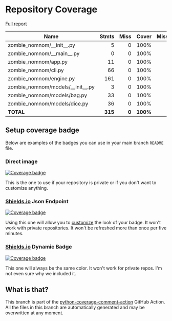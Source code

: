 # Repository Coverage

[Full report](https://htmlpreview.github.io/?https://github.com/Carrera-Dev-Consulting/zombie_nomnom/blob/python-coverage-comment-action-data/htmlcov/index.html)

| Name                                  |    Stmts |     Miss |    Cover |   Missing |
|-------------------------------------- | -------: | -------: | -------: | --------: |
| zombie\_nomnom/\_\_init\_\_.py        |        5 |        0 |     100% |           |
| zombie\_nomnom/\_\_main\_\_.py        |        0 |        0 |     100% |           |
| zombie\_nomnom/app.py                 |       11 |        0 |     100% |           |
| zombie\_nomnom/cli.py                 |       66 |        0 |     100% |           |
| zombie\_nomnom/engine.py              |      161 |        0 |     100% |           |
| zombie\_nomnom/models/\_\_init\_\_.py |        3 |        0 |     100% |           |
| zombie\_nomnom/models/bag.py          |       33 |        0 |     100% |           |
| zombie\_nomnom/models/dice.py         |       36 |        0 |     100% |           |
|                             **TOTAL** |  **315** |    **0** | **100%** |           |


## Setup coverage badge

Below are examples of the badges you can use in your main branch `README` file.

### Direct image

[![Coverage badge](https://raw.githubusercontent.com/Carrera-Dev-Consulting/zombie_nomnom/python-coverage-comment-action-data/badge.svg)](https://htmlpreview.github.io/?https://github.com/Carrera-Dev-Consulting/zombie_nomnom/blob/python-coverage-comment-action-data/htmlcov/index.html)

This is the one to use if your repository is private or if you don't want to customize anything.

### [Shields.io](https://shields.io) Json Endpoint

[![Coverage badge](https://img.shields.io/endpoint?url=https://raw.githubusercontent.com/Carrera-Dev-Consulting/zombie_nomnom/python-coverage-comment-action-data/endpoint.json)](https://htmlpreview.github.io/?https://github.com/Carrera-Dev-Consulting/zombie_nomnom/blob/python-coverage-comment-action-data/htmlcov/index.html)

Using this one will allow you to [customize](https://shields.io/endpoint) the look of your badge.
It won't work with private repositories. It won't be refreshed more than once per five minutes.

### [Shields.io](https://shields.io) Dynamic Badge

[![Coverage badge](https://img.shields.io/badge/dynamic/json?color=brightgreen&label=coverage&query=%24.message&url=https%3A%2F%2Fraw.githubusercontent.com%2FCarrera-Dev-Consulting%2Fzombie_nomnom%2Fpython-coverage-comment-action-data%2Fendpoint.json)](https://htmlpreview.github.io/?https://github.com/Carrera-Dev-Consulting/zombie_nomnom/blob/python-coverage-comment-action-data/htmlcov/index.html)

This one will always be the same color. It won't work for private repos. I'm not even sure why we included it.

## What is that?

This branch is part of the
[python-coverage-comment-action](https://github.com/marketplace/actions/python-coverage-comment)
GitHub Action. All the files in this branch are automatically generated and may be
overwritten at any moment.